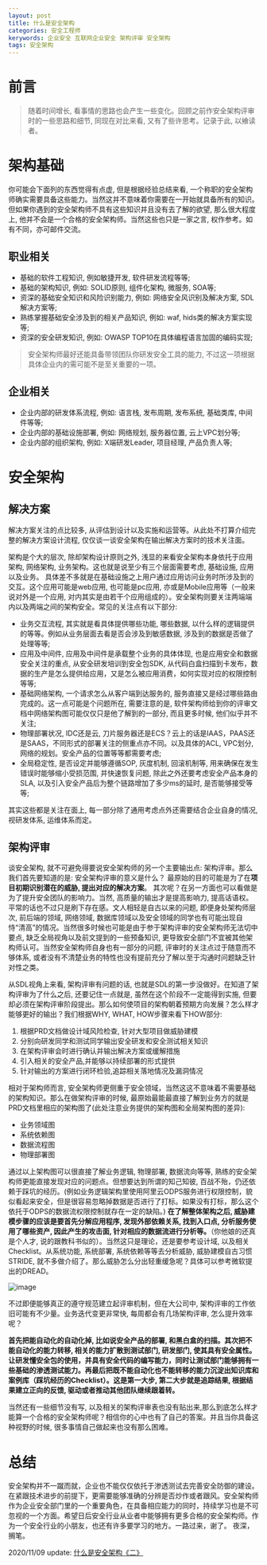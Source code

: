 ```yaml
---
layout: post
title: 什么是安全架构
categories: 安全工程师
kerywords: 企业安全 互联网企业安全 架构评审 安全架构
tags: 安全架构
---
```


# 前言

> 随着时间增长, 看事情的思路也会产生一些变化。回顾之前作安全架构评审时的一些思路和细节, 同现在对比来看, 又有了些许思考。记录于此, 以飨读者。

# 架构基础

你可能会下面列的东西觉得有点虚, 但是根据经验总结来看, 一个称职的安全架构师确实需要具备这些能力。当然这并不意味着你需要在一开始就具备所有的知识。但如果你遇到的安全架构师不具有这些知识并且没有去了解的欲望, 那么很大程度上, 他并不会是一个合格的安全架构师。当然这些也只是一家之言, 权作参考。如有不同，亦可邮件交流。

## 职业相关

* 基础的软件工程知识, 例如敏捷开发, 软件研发流程等等;
* 基础的架构知识, 例如: SOLID原则, 组件化架构, 微服务, SOA等;
* 资深的基础安全知识和风险识别能力, 例如: 网络安全风识别及解决方案, SDL解决方案等;
* 熟练掌握基础安全涉及到的相关产品知识, 例如: waf, hids类的解决方案实现等;
* 资深的安全研发知识, 例如: OWASP TOP10在具体编程语言加固的编码实现;
> 安全架构师最好还能具备带领团队你研发安全工具的能力, 不过这一项根据具体企业内的需可能不是至关重要的一项。

## 企业相关

* 企业内部的研发体系流程, 例如: 语言栈, 发布周期, 发布系统, 基础类库, 中间件等等;
* 企业内部的基础设施部署, 例如: 网络规划, 服务器位置, 云上VPC划分等;
* 企业内部的组织架构, 例如: X端研发Leader, 项目经理, 产品负责人等;

# 安全架构

## 解决方案

解决方案关注的点比较多, 从评估到设计以及实施和运营等。从此处不打算介绍完整的解决方案设计流程, 仅仅谈一谈安全架构在输出解决方案时的技术关注面。

架构是个大的层次, 除却架构设计原则之外, 浅显的来看安全架构本身依托于应用架构, 网络架构, 业务架构。这也就是说至少有三个层面需要考虑, 基础设施, 应用以及业务。 具体差不多就是在基础设施之上用户通过应用访问业务时所涉及到的交互。这个应用可能是web应用, 也可能是pc应用, 亦或是Mobile应用等（一般来说对外是一个应用, 对内其实是由若干个应用组成的）。安全架构则要关注两端端内以及两端之间的架构安全。常见的关注点有以下部分: 

* 业务交互流程, 其实就是看具体提供哪些功能, 哪些数据, 以什么样的逻辑提供的等等。例如从业务层面去看是否会涉及到敏感数据, 涉及到的数据是否做了处理等等;
* 应用及中间件, 应用及中间件是承载整个业务的具体体现, 也是应用安全和数据安全关注的重点, 从安全研发培训到安全包SDK, 从代码白盒扫描到卡发布，数据的生产是怎么提供给应用，又是怎么被应用消费，如何实现对应的权限控制等等;
* 基础网络架构, 一个请求怎么从客户端到达服务的, 服务直接又是经过哪些路由完成的。这一点可能是个问题所在, 需要注意的是, 软件架构师给到你的评审文档中网络架构图可能仅仅只是他了解到的一部分, 而且更多时候, 他们似乎并不关注;
* 物理部署状况, IDC还是云, 刀片服务器还是ECS？云上的话是IAAS，PAAS还是SAAS，不同形式的部署关注的侧重点亦不同。以及具体的ACL, VPC划分, 网络的规划。安全产品的位置等等都需要考虑;
* 全局稳定性, 是否设定并能够遵循SOP, 灰度机制, 回滚机制等, 用来确保在发生错误时能够缩小受损范围, 并快速恢复问题, 除此之外还要考虑安全产品本身的SLA, 以及引入安全产品后为整个链路增加了多少ms的延时, 是否能够接受等等;

其实这些都是关注在面上, 每一部分除了通用考虑点外还需要结合企业自身的情况, 视研发体系, 运维体系而定。

## 架构评审

谈安全架构, 就不可避免得要说安全架构师的另一个主要输出点: 架构评审。那么我们首先要知道的是: 安全架构评审的意义是什么？ 最原始的目的可能是为了在**项目初期识别潜在的威胁, 提出对应的解决方案**。 其次呢？在另一方面也可以看做是为了提升安全团队的影响力。当然, 高质量的输出才是提高影响力, 提高话语权。平常的话也不过只是刷下存在感。文人相轻是自古以来的问题, 即便身处架构师层次, 前后端的领域, 网络领域, 数据库领域以及安全领域的同学也有可能出现自恃“清高”的情况。当然很多时候也可能是由于参于架构评审的安全架构师无法切中要点, 缺乏全局视角以及前文提到的一些预备知识, 更导致安全部门不宜被其他架构师认可。当然安全架构师自身也有一部分的问题, 评审时的关注点过于随意而不够体系, 或者没有不清楚业务的特性也没有提前充分了解以至于沟通时问题缺乏针对性之类。

从SDL视角上来看, 架构评审有问题的话, 也就是SDL的第一步没做好。在知道了架构评审为了什么之后, 还要记住一点就是, 虽然在这个阶段不一定能得到实施, 但要却必须在架构评审阶段提出。那么如何使项目的架构朝着预期方向发展？怎么样才能够更好的输出？我们根据WHY, WHAT, HOW步骤来看下HOW部分:

1. 根据PRD文档做设计域风险检查, 针对大型项目做威胁建模
2. 分别向研发同学和测试同学输出安全研发和安全测试相关知识
3. 在架构评审会时进行确认并输出解决方案或缓解措施
4. 引入相关的安全产品,并能够以持续部署的形式提供
5. 针对输出的方案进行闭环检验,追踪相关落地情况及漏洞情况

相对于架构师而言, 安全架构师更侧重于安全领域，当然这这不意味着不需要基础的架构知识。那么在做架构评审的时候, 最原始最能最直接了解到业务方的就是PRD文档里相应的架构图了(此处注意业务提供的架构图和全局架构图的差异): 

* 业务领域图
* 系统依赖图
* 数据流程图
* 物理部署图

通过以上架构图可以很直接了解业务逻辑, 物理部署, 数据流向等等, 熟练的安全架构师更能直接发现对应的问题点。但想要达到所谓的知己知彼, 百战不殆，仍还依赖于踩坑的经历。(例如业务逻辑架构里使用阿里云ODPS服务进行权限控制，貌似看起来安全，但是很容易忽略掉数据是否进行了打标。如果没有打标，那么这个依托于ODPS的数据流权限控制就存在一定的缺陷。) **在了解整体架构之后, 威胁建模步骤的应该是要首先分解应用程序, 发现外部依赖关系, 找到入口点, 分析服务使用了哪些资产, 因此产生的攻击面, 针对相应的数据流进行分析等。**（你他娘的还真是个人才, 说的跟教科书似的）。当然这只是理论，还是要参考设计域, 以及相关Checklist。从系统功能, 系统部署, 系统依赖等等去分析威胁, 威胁建模自古习惯STRIDE, 就不多做介绍了。那么威胁怎么分出轻重缓急呢？具体可以参考微软提出的DREAD。

![image](https://user-images.githubusercontent.com/12653147/69245770-6f893980-0be2-11ea-8b6c-b1738106e538.png)

不过即便能够真正的遵守规范建立起评审机制，但在大公司中, 架构评审的工作依旧可能有不少量。业务迭代变更非常快, 每周都会有几场架构评审, 怎么提升效率呢？

<!-- 
如果想要提升效率, 首先要看看输出点有哪些。例如:
* 立项前架构评审（风险识别）
* 研发前安全培训 （研发部门安全研发, QA部门安全测试, 重灾区专项治理）
* 发布前后安全产品持续部署(完全可以自动化, WAF, HIDS, 黑白盒扫描, 数据库审计等）
* 上线后漏洞运营（SRC运营） -->

**首先把能自动化的自动化掉, 比如说安全产品的部署, 和黑白盒的扫描。其次把不能自动化的能力转移, 相关的能力扩散到测试部门, 研发部门, 使其具有安全属性。让研发懂安全包的使用，并具有安全代码的编写能力，同时让测试部门能够拥有一些基础的渗透测试能力。再最后把既不能自动化也不能转移的能力沉淀出知识库和案例库（踩坑经历的Checklist）。这是第一大步, 第二大步就是追踪结果, 根据结果建立正向的反馈, 驱动或者推动其他团队继续跟着转。** 

当然还有一些细节没有写, 以及相关的架构评审表也没有贴出来,那么到底怎么样才能算一个合格的安全架构师呢？相信你的心中也有了自己的答案。并且当你具备这种视野的时候, 很多事情自己做起来也没有那么困难。

# 总结

安全架构并不一蹴而就，企业也不能仅仅依托于渗透测试去完善安全防御的建设。在紧跟技术进步的前提下，更需要能够准确的分辨是否炒作或者跟风。安全架构师作为企业安全部门里的一个重要角色，在具备相应能力的同时，持续学习也是不可忽视的一个方面。希望日后安全行业从业者中能够拥有更多合格的安全架构师。作为一个安全行业的小朋友，也还有许多要学习的地方。一路过来，谢了。
夜深，搁笔。

2020/11/09 update: [什么是安全架构《二》](https://iami.xyz/Security-Architecture-Review-II/)

<!-- # 参考 
* 《架构整洁之道》
* 《应用软件安全代码审查指南》 -->
